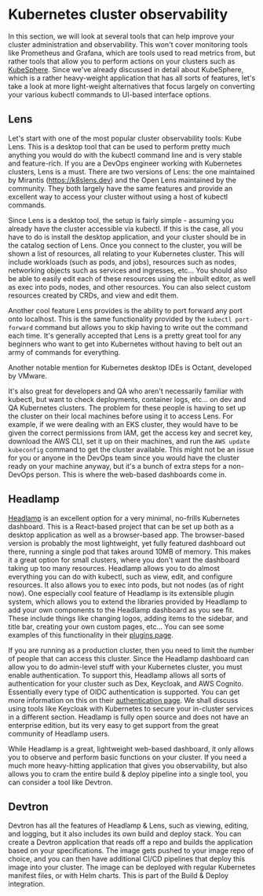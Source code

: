 # Kubernetes cluster observability

In this section, we will look at several tools that can help improve your cluster administration and observability. This won't cover monitoring tools like Prometheus and Grafana, which are tools used to read metrics from, but rather tools that allow you to perform actions on your clusters such as [KubeSphere](../KubeSphere/what-is-kubesphere.md). Since we've already discussed in detail about KubeSphere, which is a rather heavy-weight application that has all sorts of features, let's take a look at more light-weight alternatives that focus largely on converting your various kubectl commands to UI-based interface options.

## Lens

Let's start with one of the most popular cluster observability tools: Kube Lens. This is a desktop tool that can be used to perform pretty much anything you would do with the kubectl command line and is very stable and feature-rich. If you are a DevOps engineer working with Kubernetes clusters, Lens is a must. There are two versions of Lens: the one maintained by Mirantis (https://k8slens.dev) and the Open Lens maintained by the community. They both largely have the same features and provide an excellent way to access your cluster without using a host of kubectl commands.

Since Lens is a desktop tool, the setup is fairly simple - assuming you already have the cluster accessible via kubectl. If this is the case, all you have to do is install the desktop application, and your cluster should be in the catalog section of Lens. Once you connect to the cluster, you will be shown a list of resources, all relating to your Kubernetes cluster. This will include workloads (such as pods, and jobs), resources such as nodes, networking objects such as services and ingresses, etc... You should also be able to easily edit each of these resources using the inbuilt editor, as well as exec into pods, nodes, and other resources. You can also select custom resources created by CRDs, and view and edit them.

Another cool feature Lens provides is the ability to port forward any port onto localhost. This is the same functionality provided by the `kubectl port-forward` command but allows you to skip having to write out the command each time. It's generally accepted that Lens is a pretty great tool for any beginners who want to get into Kubernetes without having to belt out an army of commands for everything.

Another notable mention for Kubernetes desktop IDEs is Octant, developed by VMware.

It's also great for developers and QA who aren't necessarily familiar with kubectl, but want to check deployments, container logs, etc... on dev and QA Kubernetes clusters. The problem for these people is having to set up the cluster on their local machines before using it to access Lens. For example, if we were dealing with an EKS cluster, they would have to be given the correct permissions from IAM, get the access key and secret key, download the AWS CLI, set it up on their machines, and run the `AWS update kubeconfig` command to get the cluster available. This might not be an issue for you or anyone in the DevOps team since you would have the cluster ready on your machine anyway, but it's a bunch of extra steps for a non-DevOps person. This is where the web-based dashboards come in.

## Headlamp

[Headlamp](https://headlamp.dev) is an excellent option for a very minimal, no-frills Kubernetes dashboard. This is a React-based project that can be set up both as a desktop application as well as a browser-based app. The browser-based version is probably the most lightweight, yet fully featured dashboard out there, running a single pod that takes around 10MB of memory. This makes it a great option for small clusters, where you don't want the dashboard taking up too many resources. Headlamp allows you to do almost everything you can do with kubectl, such as view, edit, and configure resources. It also allows you to exec into pods, but not nodes (as of right now). One especially cool feature of Headlamp is its extensible plugin system, which allows you to extend the libraries provided by Headlamp to add your own components to the Headlamp dashboard as you see fit. These include things like changing logos, adding items to the sidebar, and title bar, creating your own custom pages, etc... You can see some examples of this functionality in their [plugins page](https://headlamp.dev/docs/latest/development/plugins/functionality).

If you are running as a production cluster, then you need to limit the number of people that can access this cluster. Since the Headlamp dashboard can allow you to do admin-level stuff with your Kubernetes cluster, you must enable authentication. To support this, Headlamp allows all sorts of authentication for your cluster such as Dex, Keycloak, and AWS Cognito. Essentially every type of OIDC authentication is supported. You can get more information on this on their [authentication page](https://headlamp.dev/docs/latest/installation/in-cluster/dex/). We shall discuss using tools like Keycloak with Kubernetes to secure your in-cluster services in a different section. Headlamp is fully open source and does not have an enterprise edition, but its very easy to get support from the great community of Headlamp users.

While Headlamp is a great, lightweight web-based dashboard, it only allows you to observe and perform basic functions on your cluster. If you need a much more heavy-hitting application that gives you observability, but also allows you to cram the entire build & deploy pipeline into a single tool, you can consider a tool like Devtron.

## Devtron

Devtron has all the features of Headlamp & Lens, such as viewing, editing, and logging, but it also includes its own build and deploy stack. You can create a Devtron application that reads off a repo and builds the application based on your specifications. The image gets pushed to your image repo of choice, and you can then have additional CI/CD pipelines that deploy this image into your cluster. The image can be deployed with regular Kubernetes manifest files, or with Helm charts. This is part of the Build & Deploy integration.